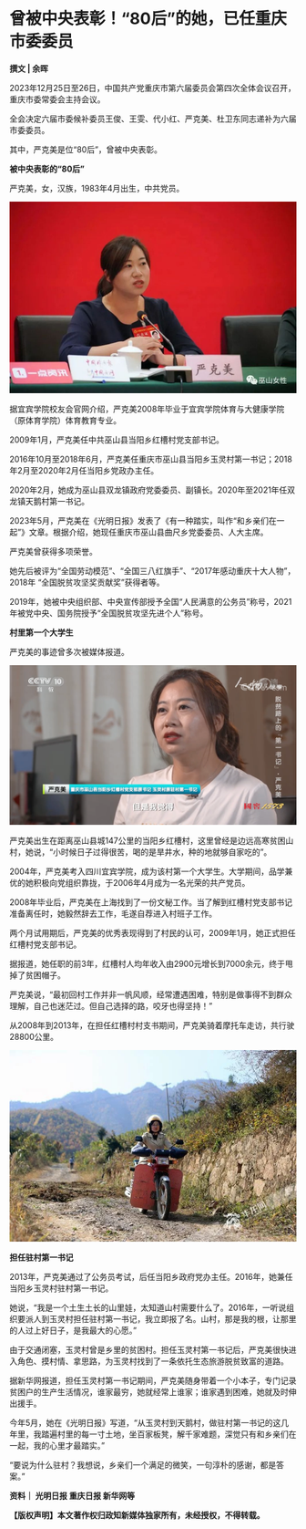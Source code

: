 # 曾被中央表彰！“80后”的她，已任重庆市委委员

**撰文 | 余晖**

2023年12月25日至26日，中国共产党重庆市第六届委员会第四次全体会议召开，重庆市委常委会主持会议。

全会决定六届市委候补委员王俊、王雯、代小红、严克美、杜卫东同志递补为六届市委委员。

其中，严克美是位“80后”，曾被中央表彰。

**被中央表彰的“80后”**

严克美，女，汉族，1983年4月出生，中共党员。

![deecb308dfafc5e2f518692a15c35a58.jpg](./曾被中央表彰80后的她已任重庆市委委员/deecb308dfafc5e2f518692a15c35a58.jpg)

据宜宾学院校友会官网介绍，严克美2008年毕业于宜宾学院体育与大健康学院（原体育学院）体育教育专业。

2009年1月，严克美任中共巫山县当阳乡红槽村党支部书记。

2016年10月至2018年6月，严克美任重庆市巫山县当阳乡玉灵村第一书记；2018年2月至2020年2月任当阳乡党政办主任。

2020年2月，她成为巫山县双龙镇政府党委委员、副镇长。2020年至2021年任双龙镇天鹅村第一书记。

2023年5月，严克美在《光明日报》发表了《有一种踏实，叫作“和乡亲们在一起”》文章。根据介绍，她现任重庆市巫山县曲尺乡党委委员、人大主席。

严克美曾获得多项荣誉。

她先后被评为“全国劳动模范”、“全国三八红旗手”、“2017年感动重庆十大人物”，2018年 “全国脱贫攻坚奖贡献奖”获得者等。

2019年，她被中央组织部、中央宣传部授予全国“人民满意的公务员”称号，2021年被党中央、国务院授予“全国脱贫攻坚先进个人”称号。

**村里第一个大学生**

严克美的事迹曾多次被媒体报道。

![6b57042d7fca51ec83ea7114b192c664.jpg](./曾被中央表彰80后的她已任重庆市委委员/6b57042d7fca51ec83ea7114b192c664.jpg)

严克美出生在距离巫山县城147公里的当阳乡红槽村，这里曾经是边远高寒贫困山村，她说，“小时候日子过得很苦，喝的是旱井水，种的地就够自家吃的”。

2004年，严克美考入四川宜宾学院，成为该村第一个大学生。大学期间，品学兼优的她积极向党组织靠拢，于2006年4月成为一名光荣的共产党员。

2008年毕业后，严克美在上海找到了一份文秘工作。当了解到红槽村党支部书记准备离任时，她毅然辞去工作，毛遂自荐进入村班子工作。

两个月试用期后，严克美的优秀表现得到了村民的认可，2009年1月，她正式担任红槽村党支部书记。

据报道，她任职的前3年，红槽村人均年收入由2900元增长到7000余元，终于甩掉了贫困帽子。

严克美说，“最初回村工作并非一帆风顺，经常遭遇困难，特别是做事得不到群众理解，自己也迷茫过。但自己选择的路，咬牙也得坚持！”

从2008年到2013年，在担任红槽村村支书期间，严克美骑着摩托车走访，共行驶28800公里。

![0cc869ba808bb456fb901593f11d0bfb.jpg](./曾被中央表彰80后的她已任重庆市委委员/0cc869ba808bb456fb901593f11d0bfb.jpg)

**担任驻村第一书记**

2013年，严克美通过了公务员考试，后任当阳乡政府党办主任。2016年，她兼任当阳乡玉灵村驻村第一书记。

她说，“我是一个土生土长的山里娃，太知道山村需要什么了。2016年，一听说组织要派人到玉灵村担任驻村第一书记，我立即报了名。山村，那是我的根，让那里的人过上好日子，是我最大的心愿。”

由于交通闭塞，玉灵村曾是乡里的贫困村。担任玉灵村第一书记后，严克美很快进入角色、摸村情、拿思路，为玉灵村找到了一条依托生态旅游脱贫致富的道路。

据新华网报道，担任玉灵村第一书记期间，严克美随身带着一个小本子，专门记录贫困户的生产生活情况，谁家最穷，她就经常上谁家；谁家遇到困难，她就及时伸出援手。

今年5月，她在《光明日报》写道，“从玉灵村到天鹅村，做驻村第一书记的这几年里，我踏遍村里的每一寸土地，坐百家板凳，解千家难题，深觉只有和乡亲们在一起，我的心里才最踏实。”

“要说为什么驻村？我想说，乡亲们一个满足的微笑，一句淳朴的感谢，都是答案。”

**资料｜ 光明日报 重庆日报 新华网等**

**【版权声明】本文著作权归政知新媒体独家所有，未经授权，不得转载。**

